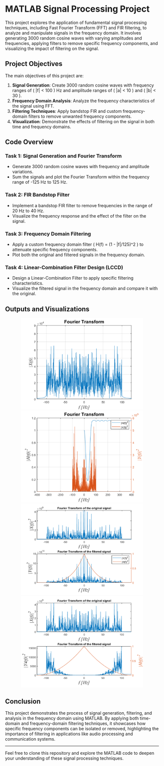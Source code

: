 # MATLAB Signal Processing Project

This project explores the application of fundamental signal processing techniques, including Fast Fourier Transform (FFT) and FIR filtering, to analyze and manipulate signals in the frequency domain. It involves generating 3000 random cosine waves with varying amplitudes and frequencies, applying filters to remove specific frequency components, and visualizing the impact of filtering on the signal.

## Project Objectives

The main objectives of this project are:
1. **Signal Generation**: Create 3000 random cosine waves with frequency ranges of \( |f| < 100 \) Hz and amplitude ranges of \( |a| < 10 \) and \( |b| < 30 \).
2. **Frequency Domain Analysis**: Analyze the frequency characteristics of the signal using FFT.
3. **Filtering Techniques**: Apply bandstop FIR and custom frequency-domain filters to remove unwanted frequency components.
4. **Visualization**: Demonstrate the effects of filtering on the signal in both time and frequency domains.

## Code Overview

### Task 1: Signal Generation and Fourier Transform

- Generate 3000 random cosine waves with frequency and amplitude variations.
- Sum the signals and plot the Fourier Transform within the frequency range of -125 Hz to 125 Hz.

### Task 2: FIR Bandstop Filter

- Implement a bandstop FIR filter to remove frequencies in the range of 20 Hz to 40 Hz.
- Visualize the frequency response and the effect of the filter on the signal.

### Task 3: Frequency Domain Filtering

- Apply a custom frequency domain filter \( H(f) = (1 - |f|/125)^2 \) to attenuate specific frequency components.
- Plot both the original and filtered signals in the frequency domain.

### Task 4: Linear-Combination Filter Design (LCCD)

- Design a Linear-Combination Filter to apply specific filtering characteristics.
- Visualize the filtered signal in the frequency domain and compare it with the original.

## Outputs and Visualizations

<div align="center">
    <img src="images/fourier_transform.png" width="400" alt="Fourier Transform">
    <img src="images/fir_bandstop_filter.png" width="400" alt="FIR Bandstop Filter">
</div>
<div align="center">
    <img src="images/frequency_domain_filter.png" width="400" alt="Frequency Domain Filter">
    <img src="images/lccd_filter.png" width="400" alt="LCCD Filter">
</div>

## Conclusion

This project demonstrates the process of signal generation, filtering, and analysis in the frequency domain using MATLAB. By applying both time-domain and frequency-domain filtering techniques, it showcases how specific frequency components can be isolated or removed, highlighting the importance of filtering in applications like audio processing and communication systems.

---

Feel free to clone this repository and explore the MATLAB code to deepen your understanding of these signal processing techniques.
